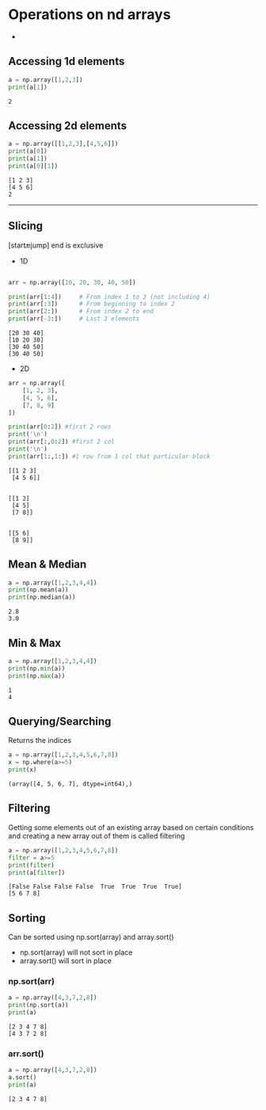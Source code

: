 # Operations on nd arrays
    
- 
## Accessing 1d elements
```python
a = np.array([1,2,3])
print(a[1])
```
```
2
```
## Accessing 2d elements
```python
a = np.array([[1,2,3],[4,5,6]])
print(a[0])
print(a[1])
print(a[0][1])
```
```
[1 2 3]
[4 5 6]
2
```

---

## Slicing 
[start:end:jump]
end is exclusive
- 1D
```python

arr = np.array([10, 20, 30, 40, 50])

print(arr[1:4])     # From index 1 to 3 (not including 4)
print(arr[:3])      # From beginning to index 2
print(arr[2:])      # From index 2 to end
print(arr[-3:])     # Last 3 elements
```
```
[20 30 40]
[10 20 30]
[30 40 50]
[30 40 50]
```

- 2D

```python
arr = np.array([
    [1, 2, 3],
    [4, 5, 6],
    [7, 8, 9]
])

print(arr[0:2]) #first 2 rows
print('\n')
print(arr[:,0:2]) #first 2 col
print('\n')
print(arr[1:,1:]) #1 row from 1 col that particular block

```
```
[[1 2 3]
 [4 5 6]]


[[1 2]
 [4 5]
 [7 8]]


[[5 6]
 [8 9]]
```

## Mean & Median 
```python
a = np.array([1,2,3,4,4])
print(np.mean(a))
print(np.median(a))
```
```
2.8
3.0
```

## Min & Max
```python
a = np.array([1,2,3,4,4])
print(np.min(a))
print(np.max(a))
```
```
1
4
```

## Querying/Searching 
Returns the indices
```python 
a = np.array([1,2,3,4,5,6,7,8])
x = np.where(a>=5)
print(x)
```
```
(array([4, 5, 6, 7], dtype=int64),)
```


## Filtering 
Getting some elements out of an existing array based on certain conditions 
and creating a new array out of them is called filtering
```python
a = np.array([1,2,3,4,5,6,7,8])
filter = a>=5
print(filter)
print(a[filter])
```
```
[False False False False  True  True  True  True]
[5 6 7 8]
```

## Sorting
Can be sorted using np.sort(array) and array.sort()
- np.sort(array) will not sort in place
- array.sort() will sort in place

### np.sort(arr)
``` python
a = np.array([4,3,7,2,8])
print(np.sort(a))
print(a)
```
```
[2 3 4 7 8]
[4 3 7 2 8]
```
### arr.sort()

```python
a = np.array([4,3,7,2,8])
a.sort()
print(a)
```
```
[2 3 4 7 8]
```


